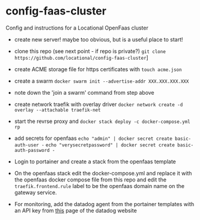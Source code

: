# config-faas-cluster
Config and instructions for a Locational OpenFaas cluster

- create new server! maybe too obvious, but is a useful place to start!

- clone this repo (see next point - if repo is private?)
`git clone https://github.com/locational/config-faas-cluster`]

- create ACME storage file for https certificates with 
  `touch acme.json`

- create a swarm
`docker swarm init --advertise-addr XXX.XXX.XXX.XXX`

- note down the 'join a swarm' command from step above
  
- create network traefik with overlay driver
`docker network create -d overlay --attachable traefik-net`


- start the revrse proxy and 
`docker stack deploy -c docker-compose.yml rp`

- add secrets for openfaas
`echo "admin" | docker secret create basic-auth-user -`
`echo "verysecretpassword" | docker secret create basic-auth-password -`

- Login to portainer and create a stack from the openfaas template
- On the openfaas stack edit the docker-compose.yml and replace it with the openfaas docker compose file from this repo
  and edit the `traefik.frontend.rule` label to be the openfaas domain name on the gateway service.
  
- For monitoring, add the datadog agent from the portainer templates with an API key from [this](https://app.datadoghq.com/account/settings#api) page of the datadog website
  
  

